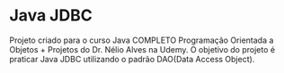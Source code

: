 # Java JDBC

Projeto criado para o curso Java COMPLETO Programação Orientada a Objetos + Projetos do Dr. Nélio Alves na Udemy. O objetivo do projeto é praticar Java JDBC utilizando o padrão DAO(Data Access Object).

